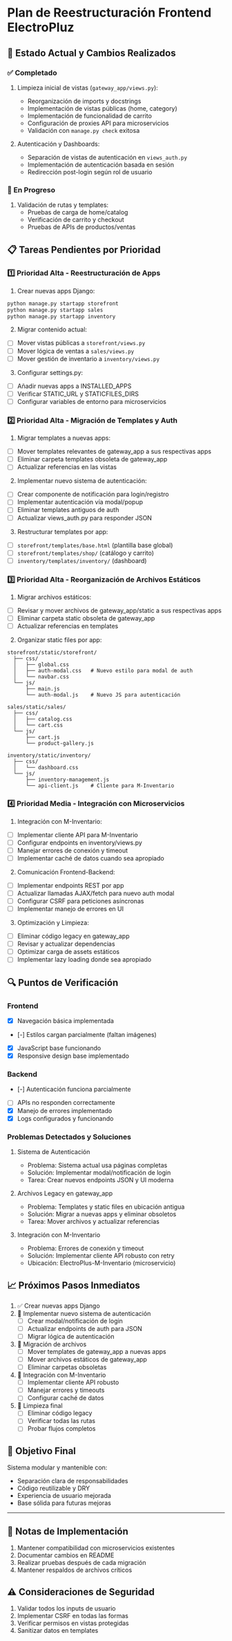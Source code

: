 # Plan de Reestructuración Frontend ElectroPluz

## 🔄 Estado Actual y Cambios Realizados

### ✅ Completado
1. Limpieza inicial de vistas (`gateway_app/views.py`):
   - Reorganización de imports y docstrings
   - Implementación de vistas públicas (home, category)
   - Implementación de funcionalidad de carrito
   - Configuración de proxies API para microservicios
   - Validación con `manage.py check` exitosa

2. Autenticación y Dashboards:
   - Separación de vistas de autenticación en `views_auth.py`
   - Implementación de autenticación basada en sesión
   - Redirección post-login según rol de usuario

### 🚧 En Progreso
1. Validación de rutas y templates:
   - Pruebas de carga de home/catalog
   - Verificación de carrito y checkout
   - Pruebas de APIs de productos/ventas

## 📋 Tareas Pendientes por Prioridad

### 1️⃣ Prioridad Alta - Reestructuración de Apps

1. Crear nuevas apps Django:
```bash
python manage.py startapp storefront
python manage.py startapp sales
python manage.py startapp inventory
```

2. Migrar contenido actual:
- [ ] Mover vistas públicas a `storefront/views.py`
- [ ] Mover lógica de ventas a `sales/views.py`
- [ ] Mover gestión de inventario a `inventory/views.py`

3. Configurar settings.py:
- [ ] Añadir nuevas apps a INSTALLED_APPS
- [ ] Verificar STATIC_URL y STATICFILES_DIRS
- [ ] Configurar variables de entorno para microservicios

### 2️⃣ Prioridad Alta - Migración de Templates y Auth

1. Migrar templates a nuevas apps:
- [ ] Mover templates relevantes de gateway_app a sus respectivas apps
- [ ] Eliminar carpeta templates obsoleta de gateway_app
- [ ] Actualizar referencias en las vistas

2. Implementar nuevo sistema de autenticación:
- [ ] Crear componente de notificación para login/registro
- [ ] Implementar autenticación vía modal/popup
- [ ] Eliminar templates antiguos de auth
- [ ] Actualizar views_auth.py para responder JSON

3. Restructurar templates por app:
- [ ] `storefront/templates/base.html` (plantilla base global)
- [ ] `storefront/templates/shop/` (catálogo y carrito)
- [ ] `inventory/templates/inventory/` (dashboard)

### 3️⃣ Prioridad Alta - Reorganización de Archivos Estáticos

1. Migrar archivos estáticos:
- [ ] Revisar y mover archivos de gateway_app/static a sus respectivas apps
- [ ] Eliminar carpeta static obsoleta de gateway_app
- [ ] Actualizar referencias en templates

2. Organizar static files por app:
```
storefront/static/storefront/
  ├── css/
  │   ├── global.css
  │   ├── auth-modal.css   # Nuevo estilo para modal de auth
  │   └── navbar.css
  └── js/
      ├── main.js
      └── auth-modal.js    # Nuevo JS para autenticación

sales/static/sales/
  ├── css/
  │   ├── catalog.css
  │   └── cart.css
  └── js/
      ├── cart.js
      └── product-gallery.js

inventory/static/inventory/
  ├── css/
  │   └── dashboard.css
  └── js/
      ├── inventory-management.js
      └── api-client.js    # Cliente para M-Inventario
```

### 4️⃣ Prioridad Media - Integración con Microservicios

1. Integración con M-Inventario:
- [ ] Implementar cliente API para M-Inventario
- [ ] Configurar endpoints en inventory/views.py
- [ ] Manejar errores de conexión y timeout
- [ ] Implementar caché de datos cuando sea apropiado

2. Comunicación Frontend-Backend:
- [ ] Implementar endpoints REST por app
- [ ] Actualizar llamadas AJAX/fetch para nuevo auth modal
- [ ] Configurar CSRF para peticiones asíncronas
- [ ] Implementar manejo de errores en UI

3. Optimización y Limpieza:
- [ ] Eliminar código legacy en gateway_app
- [ ] Revisar y actualizar dependencias
- [ ] Optimizar carga de assets estáticos
- [ ] Implementar lazy loading donde sea apropiado

## 🔍 Puntos de Verificación

### Frontend
- [x] Navegación básica implementada
- [-] Estilos cargan parcialmente (faltan imágenes)
- [x] JavaScript base funcionando
- [x] Responsive design base implementado

### Backend
- [-] Autenticación funciona parcialmente
- [ ] APIs no responden correctamente
- [x] Manejo de errores implementado
- [x] Logs configurados y funcionando

### Problemas Detectados y Soluciones

1. Sistema de Autenticación
   - Problema: Sistema actual usa páginas completas
   - Solución: Implementar modal/notificación de login
   - Tarea: Crear nuevos endpoints JSON y UI moderna

2. Archivos Legacy en gateway_app
   - Problema: Templates y static files en ubicación antigua
   - Solución: Migrar a nuevas apps y eliminar obsoletos
   - Tarea: Mover archivos y actualizar referencias

3. Integración con M-Inventario
   - Problema: Errores de conexión y timeout
   - Solución: Implementar cliente API robusto con retry
   - Ubicación: ElectroPlus-M-Inventario (microservicio)

## 📈 Próximos Pasos Inmediatos

1. ✅ Crear nuevas apps Django
2. 🚧 Implementar nuevo sistema de autenticación
   - [ ] Crear modal/notificación de login
   - [ ] Actualizar endpoints de auth para JSON
   - [ ] Migrar lógica de autenticación

3. 🚧 Migración de archivos
   - [ ] Mover templates de gateway_app a nuevas apps
   - [ ] Mover archivos estáticos de gateway_app
   - [ ] Eliminar carpetas obsoletas

4. 🚧 Integración con M-Inventario
   - [ ] Implementar cliente API robusto
   - [ ] Manejar errores y timeouts
   - [ ] Configurar caché de datos

5. 🚧 Limpieza final
   - [ ] Eliminar código legacy
   - [ ] Verificar todas las rutas
   - [ ] Probar flujos completos

## 🎯 Objetivo Final

Sistema modular y mantenible con:
- Separación clara de responsabilidades
- Código reutilizable y DRY
- Experiencia de usuario mejorada
- Base sólida para futuras mejoras

---

## 📝 Notas de Implementación

1. Mantener compatibilidad con microservicios existentes
2. Documentar cambios en README
3. Realizar pruebas después de cada migración
4. Mantener respaldos de archivos críticos

## ⚠️ Consideraciones de Seguridad

1. Validar todos los inputs de usuario
2. Implementar CSRF en todas las formas
3. Verificar permisos en vistas protegidas
4. Sanitizar datos en templates